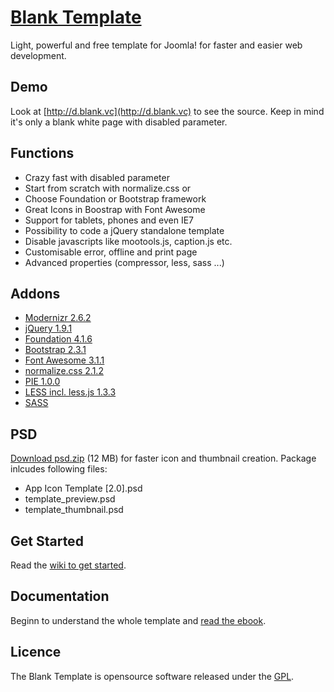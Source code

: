 # [Blank Template](http://blank.vc)

Light, powerful and free template for Joomla!
for faster and easier web development.


## Demo

Look at [http://d.blank.vc](http://d.blank.vc) to see the source. Keep in mind it's only a blank white page with disabled parameter.

## Functions

* Crazy fast with disabled parameter
* Start from scratch with normalize.css or
* Choose Foundation or Bootstrap framework
* Great Icons in Boostrap with Font Awesome
* Support for tablets, phones and even IE7
* Possibility to code a jQuery standalone template
* Disable javascripts like mootools.js, caption.js etc.
* Customisable error, offline and print page
* Advanced properties (compressor, less, sass ...)

## Addons 

* [Modernizr 2.6.2](http://modernizr.com/)
* [jQuery 1.9.1](http://jquery.com/)
* [Foundation 4.1.6](http://foundation.zurb.com/)
* [Bootstrap 2.3.1](http://getbootstrap.com/)
* [Font Awesome 3.1.1](http://fortawesome.github.com/Font-Awesome/)
* [normalize.css 2.1.2](http://necolas.github.com/normalize.css/)
* [PIE 1.0.0](http://css3pie.com/)
* [LESS incl. less.js 1.3.3](http://lesscss.org/)
* [SASS](http://sass-lang.com/)

## PSD

[Download psd.zip](http://itr.im/psd) (12 MB) for faster icon and thumbnail creation. Package inlcudes following files:

* App Icon Template [2.0].psd
* template_preview.psd
* template_thumbnail.psd

## Get Started

Read the [wiki to get started](https://github.com/Bloggerschmidt/Blank-Template/wiki/Getting-started).

## Documentation

Beginn to understand the whole template and [read the ebook](http://blank.vc/ebook.html).

## Licence

The Blank Template is opensource software released under the [GPL](http://www.gnu.org/licenses/gpl-2.0.txt).
